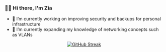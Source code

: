 ### 👋🏾 Hi there, I'm Zia

- 🔭 I’m currently working on improving security and backups for personal infrastructure
- 🌱 I’m currently expanding my knowledge of networking concepts such as VLANs

<p align="center">
  <a href="https://git.io/streak-stats"><img src="https://streak-stats.demolab.com?user=ziadhorat&theme=dark&border_radius=3&date_format=j%20M%5B%20Y%5D&card_width=600&hide_current_streak=true" alt="GitHub Streak" /></a>
</p>

<!--
**ziadhorat/ziadhorat** is a ✨ _special_ ✨ repository because its `README.md` (this file) appears on your GitHub profile.

Here are some ideas to get you started:

- 👯 I’m looking to collaborate on ...
- 🤔 I’m looking for help with ...
- 💬 Ask me about ...
- 📫 How to reach me: ...
- 😄 Pronouns: ...
- ⚡ Fun fact: ...
-->
